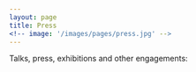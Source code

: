```yaml
---
layout: page
title: Press
<!-- image: '/images/pages/press.jpg' -->
---
```


Talks, press, exhibitions and other engagements:

